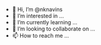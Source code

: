 - 👋 Hi, I’m @nknavins
- 👀 I’m interested in ...
- 🌱 I’m currently learning ...
- 💞️ I’m looking to collaborate on ...
- 📫 How to reach me ...

<!---
nknavins/nknavins is a ✨ special ✨ repository because its `README.md` (this file) appears on your GitHub profile.
You can click the Preview link to take a look at your changes.
--->
